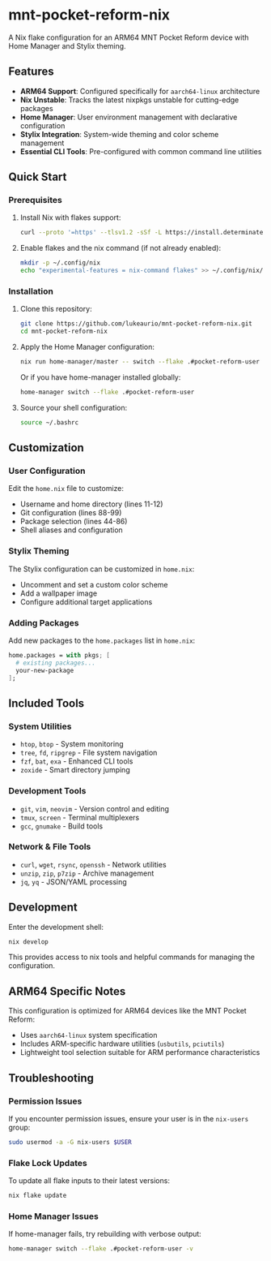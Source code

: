 # mnt-pocket-reform-nix

A Nix flake configuration for an ARM64 MNT Pocket Reform device with Home Manager and Stylix theming.

## Features

- **ARM64 Support**: Configured specifically for `aarch64-linux` architecture
- **Nix Unstable**: Tracks the latest nixpkgs unstable for cutting-edge packages
- **Home Manager**: User environment management with declarative configuration
- **Stylix Integration**: System-wide theming and color scheme management
- **Essential CLI Tools**: Pre-configured with common command line utilities

## Quick Start

### Prerequisites

1. Install Nix with flakes support:
   ```bash
   curl --proto '=https' --tlsv1.2 -sSf -L https://install.determinate.systems/nix | sh -s -- install
   ```

2. Enable flakes and the nix command (if not already enabled):
   ```bash
   mkdir -p ~/.config/nix
   echo "experimental-features = nix-command flakes" >> ~/.config/nix/nix.conf
   ```

### Installation

1. Clone this repository:
   ```bash
   git clone https://github.com/lukeaurio/mnt-pocket-reform-nix.git
   cd mnt-pocket-reform-nix
   ```

2. Apply the Home Manager configuration:
   ```bash
   nix run home-manager/master -- switch --flake .#pocket-reform-user
   ```

   Or if you have home-manager installed globally:
   ```bash
   home-manager switch --flake .#pocket-reform-user
   ```

3. Source your shell configuration:
   ```bash
   source ~/.bashrc
   ```

## Customization

### User Configuration

Edit the `home.nix` file to customize:
- Username and home directory (lines 11-12)
- Git configuration (lines 88-99)
- Package selection (lines 44-86)
- Shell aliases and configuration

### Stylix Theming

The Stylix configuration can be customized in `home.nix`:
- Uncomment and set a custom color scheme
- Add a wallpaper image
- Configure additional target applications

### Adding Packages

Add new packages to the `home.packages` list in `home.nix`:
```nix
home.packages = with pkgs; [
  # existing packages...
  your-new-package
];
```

## Included Tools

### System Utilities
- `htop`, `btop` - System monitoring
- `tree`, `fd`, `ripgrep` - File system navigation
- `fzf`, `bat`, `exa` - Enhanced CLI tools
- `zoxide` - Smart directory jumping

### Development Tools
- `git`, `vim`, `neovim` - Version control and editing
- `tmux`, `screen` - Terminal multiplexers
- `gcc`, `gnumake` - Build tools

### Network & File Tools
- `curl`, `wget`, `rsync`, `openssh` - Network utilities
- `unzip`, `zip`, `p7zip` - Archive management
- `jq`, `yq` - JSON/YAML processing

## Development

Enter the development shell:
```bash
nix develop
```

This provides access to nix tools and helpful commands for managing the configuration.

## ARM64 Specific Notes

This configuration is optimized for ARM64 devices like the MNT Pocket Reform:
- Uses `aarch64-linux` system specification
- Includes ARM-specific hardware utilities (`usbutils`, `pciutils`)
- Lightweight tool selection suitable for ARM performance characteristics

## Troubleshooting

### Permission Issues
If you encounter permission issues, ensure your user is in the `nix-users` group:
```bash
sudo usermod -a -G nix-users $USER
```

### Flake Lock Updates
To update all flake inputs to their latest versions:
```bash
nix flake update
```

### Home Manager Issues
If home-manager fails, try rebuilding with verbose output:
```bash
home-manager switch --flake .#pocket-reform-user -v
```
